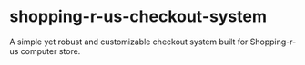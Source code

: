 # shopping-r-us-checkout-system
A simple yet robust and customizable checkout system built for Shopping-r-us computer store.
